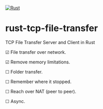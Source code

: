 [![Rust](https://github.com/Tahinli/rust-tcp-file-transfer/actions/workflows/rust.yml/badge.svg?branch=main)](https://github.com/Tahinli/rust-tcp-file-transfer/actions/workflows/rust.yml)
# rust-tcp-file-transfer
TCP File Transfer Server and Client in Rust

☑ File transfer over network.

☑ Remove memory limitations.

☐ Folder transfer.

☐ Remember where it stopped.

☐ Reach over NAT (peer to peer).

☐ Async.
